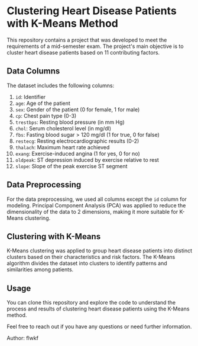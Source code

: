 # Clustering Heart Disease Patients with K-Means Method

This repository contains a project that was developed to meet the requirements of a mid-semester exam. The project's main objective is to cluster heart disease patients based on 11 contributing factors. 

## Data Columns
The dataset includes the following columns:

1. `id`: Identifier
2. `age`: Age of the patient
3. `sex`: Gender of the patient (0 for female, 1 for male)
4. `cp`: Chest pain type (0-3)
5. `trestbps`: Resting blood pressure (in mm Hg)
6. `chol`: Serum cholesterol level (in mg/dl)
7. `fbs`: Fasting blood sugar > 120 mg/dl (1 for true, 0 for false)
8. `restecg`: Resting electrocardiographic results (0-2)
9. `thalach`: Maximum heart rate achieved
10. `exang`: Exercise-induced angina (1 for yes, 0 for no)
11. `oldpeak`: ST depression induced by exercise relative to rest
12. `slope`: Slope of the peak exercise ST segment

## Data Preprocessing
For the data preprocessing, we used all columns except the `id` column for modeling. Principal Component Analysis (PCA) was applied to reduce the dimensionality of the data to 2 dimensions, making it more suitable for K-Means clustering.

## Clustering with K-Means
K-Means clustering was applied to group heart disease patients into distinct clusters based on their characteristics and risk factors. The K-Means algorithm divides the dataset into clusters to identify patterns and similarities among patients.

## Usage
You can clone this repository and explore the code to understand the process and results of clustering heart disease patients using the K-Means method.

Feel free to reach out if you have any questions or need further information.

Author: flwkf
